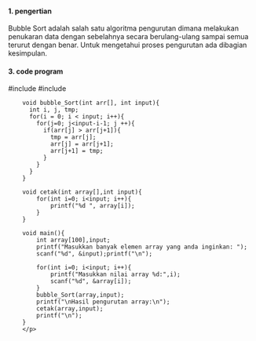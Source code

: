 <h4>1. pengertian</h4>
    <p>Bubble Sort adalah salah satu algoritma pengurutan dimana melakukan penukaran data dengan sebelahnya secara berulang-ulang sampai semua terurut dengan benar. Untuk mengetahui proses pengurutan ada dibagian kesimpulan.</p>
    <h4>3. code program</h4>
    <p>#include <stdio.h>
        #include <stdlib.h>
        
        void bubble_Sort(int arr[], int input){
          int i, j, tmp;
          for(i = 0; i < input; i++){
            for(j=0; j<input-i-1; j ++){
              if(arr[j] > arr[j+1]){
                tmp = arr[j];
                arr[j] = arr[j+1];
                arr[j+1] = tmp;
              }
            }
          }
        }
        
        void cetak(int array[],int input){
            for(int i=0; i<input; i++){
                printf("%d ", array[i]);
            }
        }
        
        void main(){
            int array[100],input;
            printf("Masukkan banyak elemen array yang anda inginkan: ");
            scanf("%d", &input);printf("\n");
        
            for(int i=0; i<input; i++){
                printf("Masukkan nilai array %d:",i);
                scanf("%d", &array[i]);
            }
            bubble_Sort(array,input);
            printf("\nHasil pengurutan array:\n");
            cetak(array,input);
            printf("\n");
        }
        </p>
